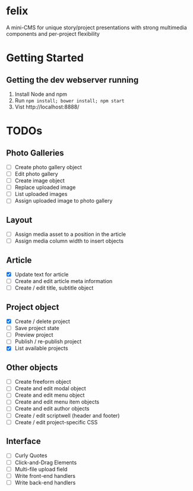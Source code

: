 # felix
A mini-CMS for unique story/project presentations with strong multimedia components and per-project flexibility

# Getting Started
## Getting the dev webserver running
1. Install Node and npm
1. Run ```npm install; bower install; npm start```
1. Vist http://localhost:8888/

# TODOs
## Photo Galleries
* [ ] Create photo gallery object
* [ ] Edit photo gallery
* [ ] Create image object
* [ ] Replace uploaded image
* [ ] List uploaded images
* [ ] Assign uploaded image to photo gallery

## Layout
* [ ] Assign media asset to a position in the article
* [ ] Assign media column width to insert objects

## Article
* [X] Update text for article
* [ ] Create and edit article meta information
* [ ] Create / edit title, subtitle object

## Project object
* [X] Create / delete project
* [ ] Save project state
* [ ] Preview project
* [ ] Publish / re-publish project
* [X] List available projects

## Other objects
* [ ] Create freeform object
* [ ] Create and edit modal object
* [ ] Create and edit menu object
* [ ] Create and edit menu item objects
* [ ] Create and edit author objects
* [ ] Create / edit scriptwell (header and footer)
* [ ] Create / edit project-specific CSS

## Interface
* [ ] Curly Quotes
* [ ] Click-and-Drag Elements
* [ ] Multi-file upload field
* [ ] Write front-end handlers
* [ ] Write back-end handlers
